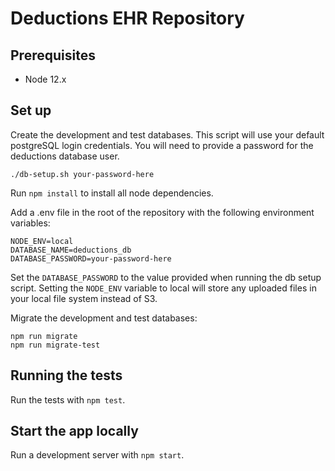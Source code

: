 # Deductions EHR Repository

## Prerequisites

* Node 12.x

## Set up

Create the development and test databases. This script will use your default postgreSQL login credentials. You will 
need to provide a password for the deductions database user.

```
./db-setup.sh your-password-here
```

Run `npm install` to install all node dependencies.

Add a .env file in the root of the repository with the following environment variables:

```
NODE_ENV=local
DATABASE_NAME=deductions_db
DATABASE_PASSWORD=your-password-here
```

Set the `DATABASE_PASSWORD` to the value provided when running the db setup script. Setting the `NODE_ENV` variable to 
local will store any uploaded files in your local file system instead of S3.

Migrate the development and test databases:

```
npm run migrate
npm run migrate-test
```

## Running the tests

Run the tests with `npm test`.

## Start the app locally

Run a development server with `npm start`.
